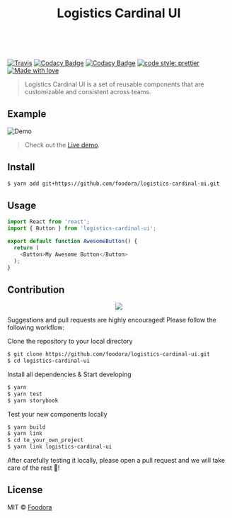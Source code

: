 <h1 align="center">
  <br>
  <span>Logistics Cardinal UI</span>
	<br>
  <br>
  <br>
</h1>

[![Travis](https://travis-ci.com/foodora/logistics-cardinal-ui.svg?token=8QZsVnV979uxzcVevAHc&branch=master)](https://travis-ci.com/foodora/logistics-cardinal-ui)
[![Codacy Badge](https://api.codacy.com/project/badge/Grade/6e6688e584bb4e679b6c0753fcc76b3f)](https://www.codacy.com?utm_source=github.com&utm_medium=referral&utm_content=foodora/logistics-cardinal-ui&utm_campaign=Badge_Grade)
[![Codacy Badge](https://api.codacy.com/project/badge/Coverage/6e6688e584bb4e679b6c0753fcc76b3f)](https://www.codacy.com?utm_source=github.com&utm_medium=referral&utm_content=foodora/logistics-cardinal-ui&utm_campaign=Badge_Coverage)
[![code style: prettier](https://img.shields.io/badge/code_style-prettier-ff69b4.svg?style=flat-square)](https://github.com/prettier/prettier)
[![Made with love](https://img.shields.io/badge/made%20with-%E2%9D%A4%20foodora-D51965.svg)](https://github.com/foodora)

> Logistics Cardinal UI is a set of reusable components that are customizable and consistent across teams.

## Example 

![Demo](https://user-images.githubusercontent.com/1376113/40906234-81ef7802-67e0-11e8-9b05-81eae724d53d.gif)
> Check out the [Live demo](http://files.foodora.com/logistics-cardinal-ui/index.html).

## Install

```bash
$ yarn add git+https://github.com/foodora/logistics-cardinal-ui.git
```

## Usage

```js
import React from 'react';
import { Button } from 'logistics-cardinal-ui';

export default function AwesomeButton() {
  return (
    <Button>My Awesome Button</Button>
  );
}
```

## Contribution

<div align="center">
  <img src="./src/demo/contribution.gif" />
</div>

Suggestions and pull requests are highly encouraged! Please follow the following workflow:

Clone the repository to your local directory

```bash
$ git clone https://github.com/foodora/logistics-cardinal-ui.git
$ cd logistics-cardinal-ui
```

Install all dependencies & Start developing

```bash
$ yarn
$ yarn test
$ yarn storybook
```

Test your new components locally

```bash
$ yarn build
$ yarn link
$ cd to_your_own_project
$ yarn link logistics-cardinal-ui
```

After carefully testing it locally, please open a pull request and we will take care of the rest :unicorn:!

## License

MIT © [Foodora](https://github.com/foodora)
